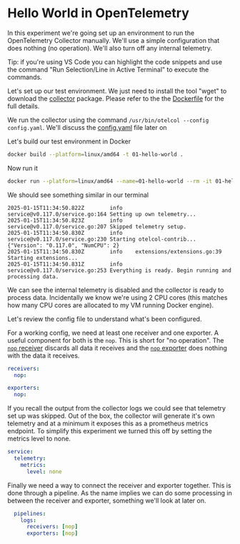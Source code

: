 # Hello World in OpenTelemetry

In this experiment we're going set up an environment to run the OpenTelemetry Collector manually. We'll use a simple configuration that does nothing (no operation). We'll also turn off any internal telemetry.

Tip: if you're using VS Code you can highlight the code snippets and use the command "Run Selection/Line in Active Terminal" to execute the commands.

Let's set up our test environment. We just need to install the tool "wget" to download the [collector](https://github.com/open-telemetry/opentelemetry-collector-releases/releases) package. Please refer to the the [Dockerfile][file_dockerfile] for the full details.

We run the collector using the command `/usr/bin/otelcol --config config.yaml`. We'll discuss the [config.yaml][file_config] file later on

Let's build our test environment in Docker

```sh
docker build --platform=linux/amd64 -t 01-hello-world .
```

Now run it

```sh
docker run --platform=linux/amd64 --name=01-hello-world --rm -it 01-hello-world
```

We should see something similar in our terminal

```log
2025-01-15T11:34:50.822Z        info    service@v0.117.0/service.go:164 Setting up own telemetry...
2025-01-15T11:34:50.823Z        info    service@v0.117.0/service.go:207 Skipped telemetry setup.
2025-01-15T11:34:50.830Z        info    service@v0.117.0/service.go:230 Starting otelcol-contrib...   {"Version": "0.117.0", "NumCPU": 2}
2025-01-15T11:34:50.830Z        info    extensions/extensions.go:39     Starting extensions...
2025-01-15T11:34:50.831Z        info    service@v0.117.0/service.go:253 Everything is ready. Begin running and processing data.
```

We can see the internal telemetry is disabled and the collector is ready to process data. Incidentally we know we're using 2 CPU cores (this matches how many CPU cores are allocated to my VM running Docker engine).

Let's review the config file to understand what's been configured.

For a working config, we need at least one receiver and one exporter. A useful component for both is the `nop`. This is short for "no operation". The [`nop` receiver][docs_nop_rxr] discards all data it receives and the [`nop` exporter][docs_nop_exp] does nothing with the data it receives.

```yaml
receivers:
  nop:

exporters:
  nop:
```

If you recall the output from the collector logs we could see that telemetry set up was skipped. Out of the box, the collector will generate it's own telemetry and at a minimum it exposes this as a prometheus metrics endpoint. To simplify this experiment we turned this off by setting the metrics level to none.

```yaml
service:
  telemetry:
    metrics:
      level: none
```

Finally we need a way to connect the receiver and exporter together. This is done through a pipeline. As the name implies we can do some processing in between the receiver and exporter, something we'll look at later on.

```yaml
  pipelines:
    logs:
      receivers: [nop]
      exporters: [nop]
```

<!-- linkies -->
[file_dockerfile]: ./Dockerfile
[file_config]: ./config.yaml
[docs_nop_rxr]: https://github.com/open-telemetry/opentelemetry-collector/tree/main/receiver/nopreceiver
[docs_nop_exp]: https://github.com/open-telemetry/opentelemetry-collector/tree/main/exporter/nopexporter
